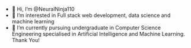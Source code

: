 - 👋 Hi, I’m @NeuralNinja110
- 👀 I’m interested in Full stack web development, data science and machine learning
- 🌱 I’m currently pursuing undergraduate in Computer Science Engineering specialised in Artificial Intelligence and Machine Learning.
  Thank You!





<!---- 💞️ I’m looking to collaborate on Fi
- 📫 How to reach me ...



NeuralNinja110/NeuralNinja110 is a ✨ special ✨ repository because its `README.md` (this file) appears on your GitHub profile.
You can click the Preview link to take a look at your changes.
--->
